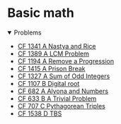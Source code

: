 # Basic math

<details open>
<summary>Problems</summary>
<ul>
    <li><a href="https://codeforces.com/problemset/problem/1341/A">CF 1341 A Nastya and Rice</a></li>
    <li><a href="https://codeforces.com/problemset/problem/1389/A">CF 1389 A LCM Problem</a></li>
    <li><a href="https://codeforces.com/problemset/problem/1194/A">CF 1194 A Remove a Progression</a></li>
    <li><a href="https://codeforces.com/problemset/problem/1415/A">CF 1415 A Prison Break</a></li>
    <li><a href="https://codeforces.com/problemset/problem/1327/A">CF 1327 A Sum of Odd Integers</a></li>
    <li><a href="https://codeforces.com/problemset/problem/1107/B">CF 1107 B Digital root</a></li>
    <li><a href="https://codeforces.com/problemset/problem/682/A">CF 682 A Alyona and Numbers</a></li>
    <li><a href="https://codeforces.com/contest/633/problem/B">CF 633 B A Trivial Problem</a></li>
    <li><a href="https://codeforces.com/problemset/problem/707/C">CF 707 C Pythagorean Triples</a></li>
    <li><a href="https://codeforces.com/contest/1538/problem/D">CF 1538 D TBS</a></li>
</ul>
</details>
